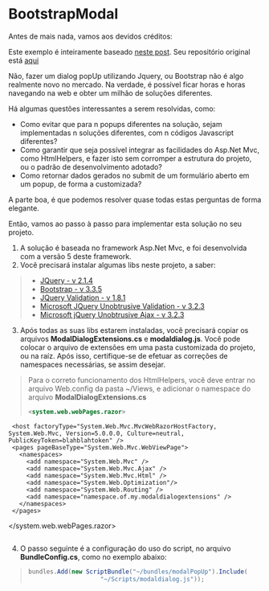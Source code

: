 # BootstrapModal

Antes de mais nada, vamos aos devidos créditos:

Este exemplo é inteiramente baseado [neste post](http://www.devzest.com/blog/post/ASPNet-MVC-Modal-Dialog.aspx).
Seu repositório original está [aqui](https://mvcmodaldialog.codeplex.com/releases/view/106691)

Não, fazer um dialog popUp utilizando Jquery, ou Bootstrap não é algo realmente novo no mercado.
Na verdade, é possível ficar horas e horas navegando na web e obter um milhão de soluções diferentes.

Há algumas questões interessantes a serem resolvidas, como:

 - Como evitar que para n popups diferentes na solução, sejam implementadas n soluções diferentes, com n códigos Javascript diferentes?
 - Como garantir que seja possível integrar as facilidades do Asp.Net Mvc, como HtmlHelpers, e fazer isto sem corromper a estrutura do projeto, ou o padrão de desenvolvimento adotado?
 - Como retornar dados gerados no submit de um formulário aberto em um popup, de forma a customizada?
  
 
A parte boa, é que podemos resolver quase todas estas perguntas de forma elegante.

Então, vamos ao passo à passo para implementar esta solução no seu projeto.

 1. A solução é baseada no framework Asp.Net Mvc, e foi desenvolvida com a versão 5 deste framework.
 2. Você precisará instalar algumas libs neste projeto, a saber:

 > - [JQuery - v 2.1.4](https://www.nuget.org/packages/jQuery)
 > - [Bootstrap - v 3.3.5](https://www.nuget.org/packages/bootstrap)
 > - [JQuery Validation - v 1.8.1](https://www.nuget.org/packages/jQuery.Validation/1.8.1)
 > - [Microsoft JQuery Unobtrusive Validation - v 3.2.3](https://www.nuget.org/packages/Microsoft.jQuery.Unobtrusive.Validation/)
 > - [Microsoft jQuery Unobtrusive Ajax - v 3.2.3](https://www.nuget.org/packages/Microsoft.jQuery.Unobtrusive.Ajax/)

 3. Após todas as suas libs estarem instaladas, você precisará copiar os arquivos **ModalDialogExtensions.cs** e **modaldialog.js**. Você pode colocar o arquivo de extensões em uma pasta customizada do projeto, ou na raíz. Após isso, certifique-se de efetuar as correções de namespaces necessárias, se assim desejar.
 
 > <i class="icon-cog"></i>Para o correto funcionamento dos HtmlHelpers, você deve entrar no arquivo Web.config da pasta ~/Views, e adicionar o namespace do arquivo **ModalDialogExtensions.cs**
 > ``` xml
 > <system.web.webPages.razor>
     <host factoryType="System.Web.Mvc.MvcWebRazorHostFactory, System.Web.Mvc, Version=5.0.0.0, Culture=neutral, PublicKeyToken=blahblahtoken" />
     <pages pageBaseType="System.Web.Mvc.WebViewPage">
       <namespaces>
         <add namespace="System.Web.Mvc" />
         <add namespace="System.Web.Mvc.Ajax" />
         <add namespace="System.Web.Mvc.Html" />
         <add namespace="System.Web.Optimization"/>
         <add namespace="System.Web.Routing" />
         <add namespace="namespace.of.my.modaldialogextensions" />
       </namespaces>
     </pages>
   </system.web.webPages.razor>
 > ```

 4. O passo seguinte é a configuração do uso do script, no arquivo **BundleConfig.cs**, como no exemplo abaixo:

 > ``` c#
 > bundles.Add(new ScriptBundle("~/bundles/modalPopUp").Include(
 >                     "~/Scripts/modaldialog.js"));
 > ```
